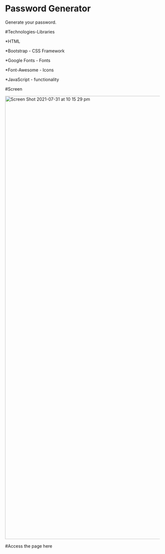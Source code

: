 # Password Generator
Generate your password.

#Technologies-Libraries

*HTML

*Bootstrap - CSS Framework

*Google Fonts - Fonts

*Font-Awesome - Icons

*JavaScript - functionality

#Screen 


<img width="1440" alt="Screen Shot 2021-07-31 at 10 15 29 pm" src="https://user-images.githubusercontent.com/84433857/127739561-e0349ceb-a969-43f2-b82a-270f80f041b4.png">

#Access the page here 
